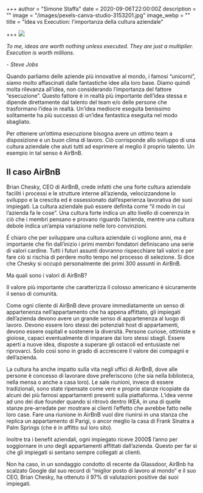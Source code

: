 +++
author = "Simone Staffa"
date = 2020-09-06T22:00:00Z
description = ""
image = "/images/pexels-canva-studio-3153201.jpg"
image_webp = ""
title = "Idea vs Execution: l'importanza della cultura aziendale"

+++
![](/images/pexels-canva-studio-3153201.jpg)

_To me, ideas are worth nothing unless executed. They are just a multiplier. Execution is worth millions._

_- Steve Jobs_  
   
Quando parliamo delle aziende più innovative al mondo, i famosi “unicorni”, siamo molto affascinati dalle fantastiche idee alla loro base. Diamo quindi molta rilevanza all’idea, non considerando l’importanza del fattore “esecuzione”. Questo fattore è in realtà più importante dell’idea stessa e dipende direttamente dal talento del team e/o delle persone che trasformano l’idea in realtà. Un’idea mediocre eseguita benissimo solitamente ha più successo di un’idea fantastica eseguita nel modo sbagliato.  
   
Per ottenere un’ottima esecuzione bisogna avere un ottimo team a disposizione e un buon clima di lavoro. Ciò corrisponde allo sviluppo di una cultura aziendale che aiuti tutti ad esprimere al meglio il proprio talento. Un esempio in tal senso è AirBnB.

## Il caso AirBnB

Brian Chesky, CEO di AirBnB, crede infatti che una forte cultura aziendale faciliti i processi e le strutture interne all’azienda, velocizzandone lo sviluppo e la crescita ed è ossessionato dall’esperienza lavorativa dei suoi impiegati. La cultura aziendale può essere definita come “il modo in cui l’azienda fa le cose”. Una cultura forte indica un alto livello di coerenza in ciò che i membri pensano e provano riguardo l’azienda, mentre una cultura debole indica un’ampia variazione nelle loro convinzioni.

É chiaro che per sviluppare una cultura aziendale ci vogliono anni, ma è importante che fin dall’inizio i primi membri fondatori definiscano una serie di valori cardine. Tutti i futuri assunti dovranno rispecchiare tali valori e per fare ciò si rischia di perdere molto tempo nel processo di selezione. Si dice che Chesky si occupò personalmente dei primi 300 assunti in AirBnB.  
   
Ma quali sono i valori di AirBnB?

Il valore più importante che caratterizza il colosso americano è sicuramente il senso di comunità.

Come ogni cliente di AirBnB deve provare immediatamente un senso di appartenenza nell’appartamento che ha appena affittato, gli impiegati dell’azienda devono avere un grande senso di appartenenza al luogo di lavoro. Devono essere loro stessi dei potenziali host di appartamenti, devono essere ospitali e sostenere la diversità. Persone curiose, ottimiste e gioiose, capaci eventualmente di imparare dai loro stessi sbagli. Essere aperti a nuove idea, disposte a superare gli ostacoli ed entusiaste nel riprovarci. Solo così sono in grado di accrescere il valore dei compagni e dell’azienda.  
   
La cultura ha anche impatto sulla vita negli uffici di AirBnB, dove alle persone è concesso di lavorare dove preferiscono (che sia nella biblioteca, nella mensa o anche a casa loro). Le sale riunioni, invece di essere tradizionali, sono state ripensate come vere e proprie stanze ricopiate da alcuni dei più famosi appartamenti presenti sulla piattaforma. L’idea venne ad uno dei due founder quando si ritrovò dentro IKEA, in una di quelle stanze pre-arredate per mostrare ai clienti l’effetto che avrebbe fatto nelle loro case. Fare una riunione in AirBnB vuol dire riunirsi in una stanza che replica un appartamento di Parigi, o ancor meglio la casa di Frank Sinatra a Palm Springs (che è in affitto sul loro sito).  
   
Inoltre tra i benefit aziendali, ogni impiegato riceve 2000$ l’anno per soggiornare in uno degli appartamenti affittati dall’azienda. Questo per far si che gli impiegati si sentano sempre collegati ai clienti.  
   
 Non ha caso, in un sondaggio condotto di recente da Glassdoor, AirBnb ha scalzato Google dal suo record di “miglior posto di lavoro al mondo” e il suo CEO, Brian Chesky, ha ottenuto il 97% di valutazioni positive dai suoi impiegati.